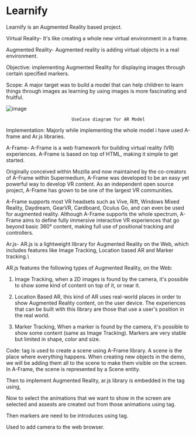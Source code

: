 # Learnify

Learnify is an Augmented Reality based project.

Virtual Reality- It's like  creating a whole new virtual environment in a frame.

Augmented Reality- Augmented reality is adding virtual objects in a real environment.

Objective: implementing Augmented Reality for displaying images through certain specified markers.

Scope: A major target was to build a model that can help children to learn things through images as learning by using images is more fascinating and fruitful.


![image](https://user-images.githubusercontent.com/95572175/204847651-f99e6b07-1b74-4f19-bf3e-40003fd1ac05.png)

                             UseCase diagram for AR Model
                             
                 
 Implementation: Majorly while implementing the whole model i have used A-frame and Ar.js libraries.
 
 A-Frame- A-Frame is a web framework for building virtual reality (VR) experiences. A-Frame is based on top of HTML, making it simple to get started.

Originally conceived within Mozilla and now maintained by the co-creators of A-Frame within Supermedium, A-Frame was developed to be an easy yet powerful way to develop VR content. As an independent open source project, A-Frame has grown to be one of the largest VR communities.

A-Frame supports most VR headsets such as Vive, Rift, Windows Mixed Reality, Daydream, GearVR, Cardboard, Oculus Go, and can even be used for augmented reality. Although A-Frame supports the whole spectrum, A-Frame aims to define fully immersive interactive VR experiences that go beyond basic 360° content, making full use of positional tracking and controllers.
 
 Ar.js- AR.js is a lightweight library for Augmented Reality on the Web, which includes features like Image Tracking, Location based AR and Marker tracking.\
 
 AR.js features the following types of Augmented Reality, on the Web:
  1. Image Tracking, when a 2D images is found by the camera, it's possible to show some kind of content on top of it, or near it. 

  2. Location Based AR, this kind of AR uses real-world places in order to show Augmented Reality content, on the user device. The experiences that can be built with          this library are those that use a user's position in the real world. 

  3. Marker Tracking, When a marker is found by the camera, it's possible to show some content (same as Image Tracking). Markers are very stable but limited in shape,        color and size.
  
  
 Code:
 <a-scene> tag is used to create a scene using A-Frame library.
A scene is the place where everything happens. When creating new objects in the demo, we will be adding them all to the scene to make them visible on the screen. In    A-Frame, the scene is represented by a Scene entity.

Then to implement Augmented Reality, ar.js library is embedded in the <A-scene> tag using, <a-scene embedded arjs>

Now to select the animations that we want to show in the screen are selected and assests are created out from those animations using <a-assets> tag.

Then markers are need to be introduces using <a-marker> tag.

<a-entity camera></a-entity> Used to add camera to the web browser.
